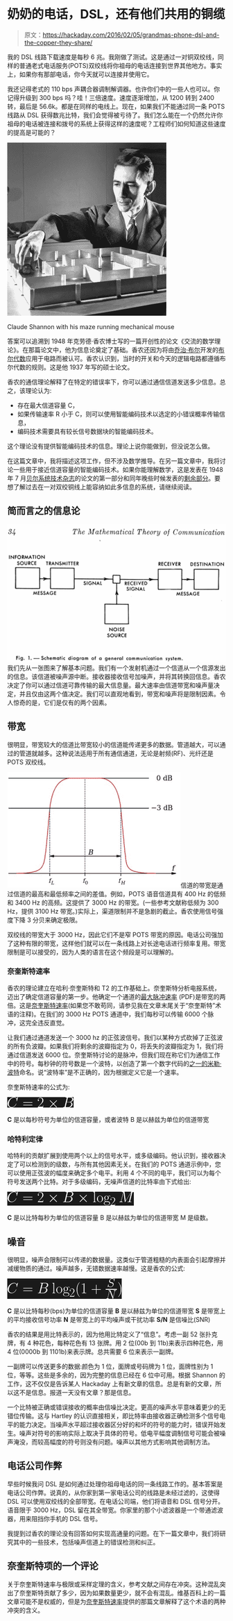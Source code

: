 # 奶奶的电话，DSL，还有他们共用的铜缆

> 原文：<https://hackaday.com/2016/02/05/grandmas-phone-dsl-and-the-copper-they-share/>

我的 DSL 线路下载速度是每秒 6 兆。我刚做了测试。这是通过一对铜双绞线，同样的普通老式电话服务(POTS)双绞线将你祖母的电话连接到世界其他地方。事实上，如果你有那部电话，你今天就可以连接并使用它。

我还记得老式的 110 bps 声耦合器调制解调器。也许你们中的一些人也可以。你记得升级到 300 bps 吗？哇！三倍速度。速度逐渐增加，从 1200 转到 2400 转，最后是 56.6k。都是在同样的电线上。现在，如果我们不能通过同一条 POTS 线路从 DSL 获得数兆比特，我们会觉得被亏待了。我们怎么能在一个仍然允许你祖母的电话被连接和拨号的系统上获得这样的速度呢？工程师们如何知道这些速度的提高是可能的？

![shannon_maze_hr](img/a83f9296841ab9d4a81f17fede47f61b.png)

Claude Shannon with his maze running mechanical mouse

答案可以追溯到 1948 年克劳德·香农博士写的一篇开创性的论文《交流的数学理论》。在那篇论文中，他为信息论奠定了基础。香农还因为将由[乔治·布尔](https://en.wikipedia.org/wiki/George_Boole)开发的[布尔代数](https://en.wikipedia.org/wiki/Boolean_algebra)应用于电路而被认可。香农认识到，当时的开关和今天的逻辑电路都遵循布尔代数的规则。这是他 1937 年写的硕士论文。

香农的通信理论解释了在特定的错误率下，你可以通过通信信道发送多少信息。总之，该理论认为:

*   存在最大信道容量 C，
*   如果传输速率 R 小于 C，则可以使用智能编码技术以选定的小错误概率传输信息，
*   编码技术需要具有较长信号数据块的智能编码技术。

这个理论没有提供智能编码技术的信息。理论上说你能做到，但没说怎么做。

在这篇文章中，我将描述这项工作，但不涉及数学推导。在另一篇文章中，我将讨论一些用于接近信道容量的智能编码技术。如果你能理解数学，这是发表在 1948 年 7 月[贝尔系统技术杂志](http://ieeexplore.ieee.org/stamp/stamp.jsp?tp=&arnumber=6773024)的论文的第一部分和同年晚些时候发表的[剩余部分](http://ieeexplore.ieee.org/stamp/stamp.jsp?tp=&arnumber=6773067)。要想了解过去在一对双绞铜线上能容纳如此多信息的系统，请继续阅读。

## 简而言之的信息论

![shannon_comm_channel_noise_diagram_fig1](img/a6bed04212ad6bd3e43cda250732173d.png)我们先从一张图来了解基本问题。我们有一个发射机通过一个信道从一个信源发出的信息。该信道被噪声源中断。接收器接收信号加噪声，并将其转换回信息。香农决定了你可以通过信道可靠传输的最大信息量。最大速率由信道带宽和噪声量决定，并且仅由这两个值决定。我们可以直观地看到，带宽和噪声将是限制因素。令人惊奇的是，它们是仅有的两个因素。

## 带宽

很明显，带宽较大的信道比带宽较小的信道能传递更多的数据。管道越大，可以通过的管道就越多。这种说法适用于所有通信通道，无论是射频(RF)、光纤还是 POTS 双绞线。

![600px-Bandwidth_2](img/00a5692a8fe724013250d64c5bc4578a.png)信道的带宽是通过信道的最高和最低频率之间的差值。例如，POTS 语音信道具有 400 Hz 的低频和 3400 Hz 的高频。这提供了 3000 Hz 的带宽。(一些参考文献称低频为 300 Hz，提供 3100 Hz 带宽。)实际上，渠道限制并不是急剧的截止。香农使用信号强度下降 3 分贝来确定极限。

双绞线的带宽大于 3000 Hz，因此它们不是窄 POTS 带宽的原因。电话公司强加了这种有限的带宽，这样他们就可以在一条线路上对长途电话进行频率复用。带宽限制是可以接受的，因为人类的语言在这个频段是可以理解的。

### 奈奎斯特速率

香农的理论建立在哈利·奈奎斯特和 T2 的工作基础上。奈奎斯特分析电报系统，迈出了确定信道容量的第一步。他确定一个通道的[最大脉冲速率](http://monoskop.oimg/9/9f/Nyquist_Harry_1924_Certain_Factors_Affecting_Telegraph_Speed.pdf) (PDF)是带宽的两倍。这是[奈奎斯特速率](https://en.wikipedia.org/wiki/Nyquist_rate)(如果您不敢苟同，请参见我在文章末尾关于“奈奎斯特”术语的注释)。在我们的 3000 Hz POTS 通道中，我们每秒可以传输 6000 个脉冲，这完全违反直觉。

让我们通过通道发送一个 3000 hz 的正弦波信号。我们以某种方式砍掉了正弦波的所有负波瓣。如果我们将剩余的波瓣指定为 0，将丢失的波瓣指定为 1，我们将通过信道发送 6000 位。奈奎斯特讨论的是脉冲，但我们现在称它们为通信工作中的符号。每秒钟的符号数是一个波特，以创造了第一个数字代码的[之一的](http://hackaday.com/2015/09/27/demonstrating-baudot-code/)[米勒·波特](https://en.wikipedia.org/wiki/%C3%89mile_Baudot)命名。说“波特率”是不正确的，因为根据定义它是一个速率。

奈奎斯特速率的公式为:

![C = 2 \times B](img/1b961ec51bb7b519a5e2b00ada91ce2c.png)

**C** 是以每秒符号为单位的信道容量，或者波特
B 是以赫兹为单位的信道带宽

### 哈特利定律

哈特利的贡献扩展到使用两个以上的信号水平，或多级编码。他认识到，接收器决定了可以检测到的级数，与所有其他因素无关。在我们的 POTS 通道示例中，您可以使用正弦波的幅度来确定多个电平。利用 4 个不同的电平，我们可以为每个符号发送两个比特。对于多级编码，无噪声信道的比特率由下式给出:

![C = 2 \times B \times \log _2 M](img/7237c54e1073217b70ef60df10c0c51f.png)

**C** 是以比特每秒为单位的信道容量
B 是以赫兹为单位的信道带宽
M 是级数。

## 噪音

很明显，噪声会限制可以传递的数据量。这类似于管道粗糙的内表面会引起摩擦并减缓物质的通过。噪声越多，无错数据速率越慢。这是香农的公式:

![C = B \log _2 (1 + \frac{S}{N})](img/e10416201e683bc68c8138146b7cc6b9.png)

**C** 是以比特每秒(bps)为单位的信道容量
**B** 是以赫兹为单位的信道带宽
**S** 是带宽上的平均接收信号功率
**N** 是带宽上的平均噪声或干扰功率
**S/N** 是信噪比(SNR)

香农的结果是用比特表示的，因为他用比特定义了“信息”。考虑一副 52 张扑克牌，有 4 种花色，每种花色有 13 张牌。用 2 位(00b 到 11b)来表示四种花色，用 4 位(0000b 到 1101b)来表示牌。总共需要 6 位来表示一副牌。

一副牌可以传送更多的数据:颜色为 1 位，面牌或号码牌为 1 位，面牌性别为 1 位，等等。这些是多余的，因为完整的信息已经在 6 位中可用。根据 Shannon 的工作，这不仅仅是告诉某人 Hackaday 上有新文章的信息。总是有新的文章，所以这不是信息。报道一天没有文章？那是信息。

一个比特被正确或错误接收的概率由信噪比决定。更高的噪声水平意味着更少的无错位传输。这与 Hartley 的认识直接相关，即比特率由接收器正确检测多个信号电平的能力决定。当噪声水平超过接收器区分好的和坏的符号的能力时，错误开始发生。噪声对符号的影响实际上取决于具体的符号。低电平幅度调制信号可能会被噪声淹没，而较高幅度的符号则没有问题。噪声以其他方式影响其他调制方法。

## 电话公司作弊

早些时候我问 DSL 是如何通过处理你祖母电话的同一条线路工作的。基本答案是电话公司作弊。说真的，从你家到第一家电话公司的线路是未经过滤的，这使得 DSL 可以使用双绞线的全部带宽。在电话公司端，他们将语音和 DSL 信号分开。语音限于 3000 Hz，DSL 留在其全带宽。你家里的那个小滤波器是一个带通滤波器，用来阻挡你手机的 DSL 信号。

我提到过香农的理论没有回答如何实现高通量的问题。在下一篇文章中，我们将研究其中的一些技术，包括噪声信道上的错误检测和纠正。

## 奈奎斯特项的一个评论

关于奈奎斯特速率与极限或采样定理的含义，参考文献之间存在冲突。这种混乱突出了奈奎斯特贡献了多少，因为如果数量更少，就不会有混乱。维基百科上的一篇文章可能不是权威的，但是为[奈奎斯特速率](https://en.wikipedia.org/wiki/Nyquist_rate)提供的那篇文章解释了这个术语的两种冲突的含义。